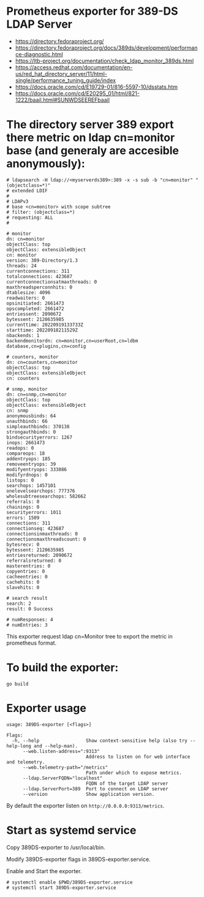 # Prometheus exporter for 389-DS LDAP Server 

- https://directory.fedoraproject.org/
- https://directory.fedoraproject.org/docs/389ds/development/performance-diagnostic.html
- https://ltb-project.org/documentation/check_ldap_monitor_389ds.html
- https://access.redhat.com/documentation/en-us/red_hat_directory_server/11/html-single/performance_tuning_guide/index
- https://docs.oracle.com/cd/E19729-01/816-5597-10/dsstats.htm
- https://docs.oracle.com/cd/E20295_01/html/821-1222/baail.html#SUNWDSEEREFbaail

# The directory server 389 export there metric on ldap cn=monitor base (and generaly are accesible anonymously):
```
# ldapsearch -H ldap://<myserverds389>:389 -x -s sub -b "cn=monitor" "(objectclass=*)"
# extended LDIF
#
# LDAPv3
# base <cn=monitor> with scope subtree
# filter: (objectclass=*)
# requesting: ALL
#

# monitor
dn: cn=monitor
objectClass: top
objectClass: extensibleObject
cn: monitor
version: 389-Directory/1.3
threads: 24
currentconnections: 311
totalconnections: 423687
currentconnectionsatmaxthreads: 0
maxthreadsperconnhits: 0
dtablesize: 4096
readwaiters: 0
opsinitiated: 2661473
opscompleted: 2661472
entriessent: 2090672
bytessent: 2120635985
currenttime: 20220919133733Z
starttime: 20220918211529Z
nbackends: 1
backendmonitordn: cn=monitor,cn=userRoot,cn=ldbm database,cn=plugins,cn=config

# counters, monitor
dn: cn=counters,cn=monitor
objectClass: top
objectClass: extensibleObject
cn: counters

# snmp, monitor
dn: cn=snmp,cn=monitor
objectClass: top
objectClass: extensibleObject
cn: snmp
anonymousbinds: 64
unauthbinds: 66
simpleauthbinds: 370138
strongauthbinds: 0
bindsecurityerrors: 1267
inops: 2661473
readops: 0
compareops: 18
addentryops: 185
removeentryops: 39
modifyentryops: 333086
modifyrdnops: 0
listops: 0
searchops: 1457101
onelevelsearchops: 777376
wholesubtreesearchops: 582662
referrals: 0
chainings: 0
securityerrors: 1011
errors: 1509
connections: 311
connectionseq: 423687
connectionsinmaxthreads: 0
connectionsmaxthreadscount: 0
bytesrecv: 0
bytessent: 2120635985
entriesreturned: 2090672
referralsreturned: 0
masterentries: 0
copyentries: 0
cacheentries: 0
cachehits: 0
slavehits: 0

# search result
search: 2
result: 0 Success

# numResponses: 4
# numEntries: 3
```

This exporter request ldap cn=Monitor tree to export the metric in prometheus format.

# To build the exporter:
```
go build
```

# Exporter usage 
```
usage: 389DS-exporter [<flags>]

Flags:
  -h, --help                 Show context-sensitive help (also try --help-long and --help-man).
      --web.listen-address=":9313"
                             Address to listen on for web interface and telemetry.
      --web.telemetry-path="/metrics"
                             Path under which to expose metrics.
      --ldap.ServerFQDN="localhost"
                             FQDN of the target LDAP server
      --ldap.ServerPort=389  Port to connect on LDAP server
      --version              Show application version.

```

By default the exporter listen on `http://0.0.0.0:9313/metrics`.

# Start as systemd service

Copy 389DS-exporter to /usr/local/bin.

Modify 389DS-exporter flags in 389DS-exporter.service.

Enable and Start the exporter.
```
# systemctl enable $PWD/389DS-exporter.service
# systemctl start 389DS-exporter.service
```

